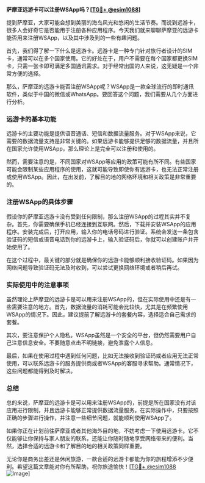 **萨摩亚远游卡可以注册WSApp吗？[[TG💪+ @esim1088](https://t.me/s/esim1088)]**

提到萨摩亚，大家可能会想到美丽的海岛风光和悠闲的生活节奏。而说到远游卡，很多人会好奇它是否能用于注册各种应用程序。今天我们就来聊聊萨摩亚的远游卡能否用来注册WSApp，以及其中涉及到的一些有趣问题。

首先，我们得了解一下什么是远游卡。远游卡是一种专门针对旅行者设计的SIM卡，通常可以在多个国家使用。它的好处在于，用户不需要在每个国家都更换SIM卡，只需一张卡即可满足多国通讯需求。对于经常出国的人来说，这无疑是一个非常方便的选择。

那么，萨摩亚的远游卡能否注册WSApp呢？WSApp是一款全球流行的即时通讯软件，类似于中国的微信或WhatsApp。要回答这个问题，我们需要从几个方面进行分析。

### 远游卡的基本功能

远游卡的主要功能是提供语音通话、短信和数据流量服务。对于WSApp来说，它需要的数据流量支持是非常关键的。如果远游卡能够提供足够的数据流量，并且所在国家允许使用WSApp，那么理论上是完全可以注册和使用的。

然而，需要注意的是，不同国家对WSApp等应用的政策可能有所不同。有些国家可能会限制某些应用程序的使用，这就可能导致即使你有远游卡，也无法正常注册或使用WSApp。因此，在出发前，了解目的地的网络环境和相关政策是非常重要的。

### 注册WSApp的具体步骤

假设你的萨摩亚远游卡没有受到任何限制，那么注册WSApp的过程其实并不复杂。首先，你需要确保手机已经连接到互联网。然后，下载并安装WSApp的应用程序。安装完成后，打开应用，输入你的电话号码进行验证。系统会发送一条包含验证码的短信或语音电话到你的远游卡上，输入验证码后，你就可以创建账户并开始使用了。

在这个过程中，最关键的部分就是确保你的远游卡能够顺利接收验证码。如果因为网络问题导致验证码无法及时收到，可以尝试更换网络环境或者稍后再试。

### 实际使用中的注意事项

虽然理论上萨摩亚的远游卡是可以用来注册WSApp的，但在实际使用中还是有一些需要注意的地方。首先，数据流量的消耗可能会比较快，尤其是在频繁使用WSApp的情况下。因此，建议提前了解远游卡的套餐内容，选择适合自己需求的套餐。

其次，要注意保护个人隐私。WSApp虽然是一个安全的平台，但仍然需要用户自己注意信息安全。不要随意点击不明链接，避免泄露个人信息。

最后，如果在使用过程中遇到任何问题，比如无法接收到验证码或者应用无法正常使用，可以联系远游卡的服务提供商或者WSApp的客服寻求帮助。通常情况下，这些问题都能得到及时解决。

### 总结

总的来说，萨摩亚的远游卡是可以用来注册WSApp的，前提是所在国家没有对该应用进行限制，并且远游卡能够正常提供数据流量服务。在实际操作中，只要按照正确的步骤进行操作，并注意一些细节问题，就能顺利使用WSApp了。

如果你正在计划前往萨摩亚或者其他海外目的地，不妨考虑一下使用远游卡。它不仅能够让你保持与家人朋友的联系，还能让你随时随地享受网络带来的便利。当然，选择合适的远游卡和了解目的地的相关政策同样重要。

无论你是商务出差还是休闲旅游，一款合适的远游卡都能为你的旅程增添不少便利。希望这篇文章能对你有所帮助，祝你旅途愉快！[[TG💪+ @esim1088](https://t.me/s/esim1088) ![Image](https://i.postimg.cc/4NQfJmqS/Snipaste-2025-05-13-00-14-12.png)]
